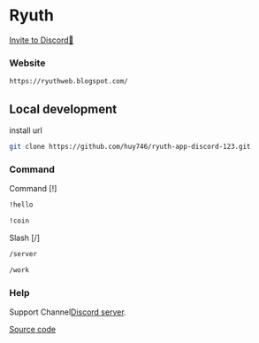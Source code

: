 # Ryuth
[Invite to Discord🤖]

### Website
```bash
https://ryuthweb.blogspot.com/
```

## Local development
install url

```bash
git clone https://github.com/huy746/ryuth-app-discord-123.git

```

### Command

Command [!]

```bash
!hello

```

```bash
!coin
```
Slash
[/]
```bash
/server
```
```bash
/work
```
### Help
Support Channel[Discord server][discord].

[Source code]


[discord]: 
https://discord.gg/FaY4ZARfDp
[Invite to Discord🤖]: https://discord.com/oauth2/authorize?client_id=1338702593911816275
[Source code]: https://github.com/huy746/Ryuth-Code.git





 

